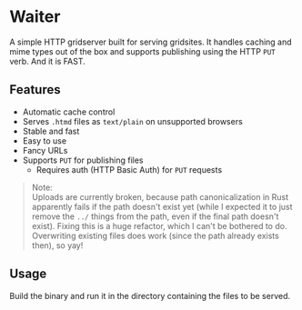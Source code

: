 # Waiter

A simple HTTP gridserver built for serving gridsites. It handles caching and mime types out of the box and supports publishing using the HTTP `PUT` verb. And it is FAST.

## Features

- Automatic cache control
- Serves `.htmd` files as `text/plain` on unsupported browsers
- Stable and fast
- Easy to use
- Fancy URLs
- Supports `PUT` for publishing files
  - Requires auth (HTTP Basic Auth) for `PUT` requests

> Note:  
> Uploads are currently broken, because path canonicalization in Rust apparently fails if the path doesn't exist yet (while I expected it to just remove the `../` things from the path, even if the final path doesn't exist). Fixing this is a huge refactor, which I can't be bothered to do. Overwriting existing files does work (since the path already exists then), so yay!

## Usage

Build the binary and run it in the directory containing the files to be served.
